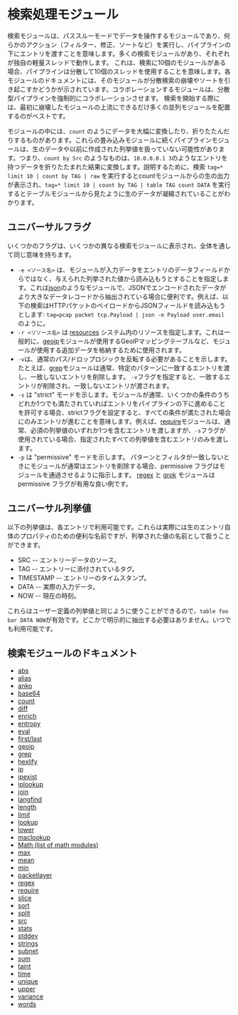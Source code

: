 # 検索処理モジュール

検索モジュールは、パススルーモードでデータを操作するモジュールであり、何らかのアクション（フィルター、修正、ソートなど）を実行し、パイプラインの下にエントリを渡すことを意味します。多くの検索モジュールがあり、それぞれが独自の軽量スレッドで動作します。 これは、検索に10個のモジュールがある場合、パイプラインは分散して10個のスレッドを使用することを意味します。各モジュールのドキュメントには、そのモジュールが分散検索の崩壊やソートを引き起こすかどうかが示されています。コラボレーションするモジュールは、分散型パイプラインを強制的にコラボレーションさせます。 検索を開始する際には、最初に崩壊したモジュールの上流にできるだけ多くの並列モジュールを配置するのがベストです。

モジュールの中には、`count` のようにデータを大幅に変換したり、折りたたんだりするものがあります。これらの畳み込みモジュールに続くパイプラインモジュールは、生のデータや以前に作成された列挙値を扱っていない可能性があります。つまり、`count by Src` のようなものは、`10.0.0.0.1 3`のようなエントリを持つデータを折りたたまれた結果に変換します。説明するために、検索 `tag=* limit 10 | count by TAG | raw` を実行するとcountモジュールからの生の出力が表示され、`tag=* limit 10 | count by TAG | table TAG count DATA` を実行するとテーブルモジュールから見たように生のデータが凝縮されていることがわかります。

## ユニバーサルフラグ

いくつかのフラグは、いくつかの異なる検索モジュールに表示され、全体を通して同じ意味を持ちます。

* `-e <ソース名>` は、モジュールが入力データをエントリのデータフィールドからではなく、与えられた列挙された値から読み込もうとすることを指定します。これは[json](json/json.md)のようなモジュールで、JSONでエンコードされたデータがより大きなデータレコードから抽出されている場合に便利です。例えば、以下の検索はHTTPパケットのペイロードからJSONフィールドを読み込もうとします: `tag=pcap packet tcp.Payload | json -e Payload user.email` のように。
* `-r <リソース名>` は [resources](#!resources/resources.md) システム内のリソースを指定します。これは一般的に、[geoip](geoip/geoip.md)モジュールが使用するGeoIPマッピングテーブルなど、モジュールが使用する追加データを格納するために使用されます。
* `-v`は、通常のパス/ドロップロジックを反転する必要があることを示します。 たとえば、[grep](grep/grep.md)モジュールは通常、特定のパターンに一致するエントリを渡し、一致しないエントリを削除します。 `-v`フラグを指定すると、一致するエントリが削除され、一致しないエントリが渡されます。
* `-s` は "strict" モードを示します。モジュールが通常、いくつかの条件のうちどれか1つでも満たされていればエントリをパイプラインの下に進めることを許可する場合、strictフラグを設定すると、すべての条件が満たされた場合にのみエントリが進むことを意味します。例えば、[require](require/require.md)モジュールは、通常、必須の列挙値のいずれか1つを含むエントリを渡しますが、`-s`フラグが使用されている場合、指定されたすべての列挙値を含むエントリのみを渡します。
* `-p` は "permissive" モードを示します。 パターンとフィルタが一致しないときにモジュールが通常はエントリを削除する場合、permissive フラグはモジュールを通過させるように指示します。 [regex](regex/regex.md) と [grok](grok/grok.md) モジュールは permissive フラグが有用な良い例です。

## ユニバーサル列挙値

以下の列挙値は、各エントリで利用可能です。これらは実際には生のエントリ自体のプロパティのための便利な名前ですが、列挙された値の名前として扱うことができます。

* SRC -- エントリーデータのソース。
* TAG -- エントリーに添付されているタグ。
* TIMESTAMP -- エントリーのタイムスタンプ。
* DATA -- 実際の入力データ。
* NOW -- 現在の時刻。

これらはユーザー定義の列挙値と同じように使うことができるので、`table foo bar DATA NOW`が有効です。どこかで明示的に抽出する必要はありません。いつでも利用可能です。

## 検索モジュールのドキュメント

* [abs](abs/abs.md)
* [alias](alias/alias.md)
* [anko](anko/anko.md)
* [base64](base64/base64.md)
* [count](math/math.md#Count)
* [diff](diff/diff.md)
* [enrich](enrich/enrich.md)
* [entropy](math/math.md#Entropy)
* [eval](eval/eval.md)
* [first/last](firstlast/firstlast.md)
* [geoip](geoip/geoip.md)
* [grep](grep/grep.md)
* [hexlify](hexlify/hexlify.md)
* [ip](ip/ip.md)
* [ipexist](ipexist/ipexist.md)
* [iplookup](iplookup/iplookup.md)
* [join](join/join.md)
* [langfind](langfind/langfind.md)
* [length](length/length.md)
* [limit](limit/limit.md)
* [lookup](lookup/lookup.md)
* [lower](upperlower/upperlower.md)
* [maclookup](maclookup/maclookup.md)
* [Math (list of math modules)](math/math.md)
* [max](math/math.md#Max)
* [mean](math/math.md#Mean)
* [min](math/math.md#Min)
* [packetlayer](packetlayer/packetlayer.md)
* [regex](regex/regex.md)
* [require](require/require.md)
* [slice](slice/slice.md)
* [sort](sort/sort.md)
* [split](split/split.md)
* [src](src/src.md)
* [stats](stats/stats.md)
* [stddev](math/math.md#Stddev)
* [strings](strings/strings.md)
* [subnet](subnet/subnet.md)
* [sum](math/math.md#Sum)
* [taint](taint/taint.md)
* [time](time/time.md)
* [unique](math/math.md#Unique)
* [upper](upperlower/upperlower.md)
* [variance](math/math.md#Variance)
* [words](words/words.md)
